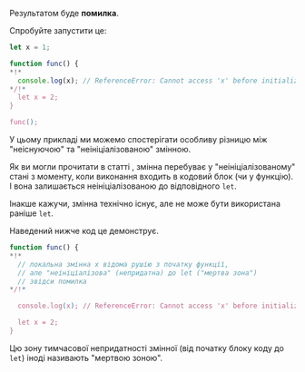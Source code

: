 Результатом буде **помилка**.

Спробуйте запустити це:

```js run
let x = 1;

function func() {
*!*
  console.log(x); // ReferenceError: Cannot access 'x' before initialization
*/!*
  let x = 2;
}

func();
```

У цьому прикладі ми можемо спостерігати особливу різницю між "неіснуючою" та "неініціалізованою" змінною.

Як ви могли прочитати в статті [](info:closure), змінна перебуває у "неініціалізованому" стані з моменту, коли виконання входить в кодовий блок (чи у функцію). І вона залишається неініціалізованою до відповідного `let`.

Інакше кажучи, змінна технічно існує, але не може бути використана раніше `let`.

Наведений нижче код це демонструє.

```js
function func() {
*!*
  // локальна змінна x відома рушію з початку функції,
  // але "неініціалізова" (непридатна) до let ("мертва зона")
  // звідси помилка
*/!*

  console.log(x); // ReferenceError: Cannot access 'x' before initialization

  let x = 2;
}
```

Цю зону тимчасової непридатності змінної (від початку блоку коду до `let`) іноді називають "мертвою зоною".
